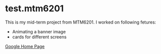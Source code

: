 # test.mtm6201
This is my mid-term project from MTM6201.
I worked on following fetures:
- Animating a banner image
- cards for different screens

[Google Home Page](https://www.google.com)
